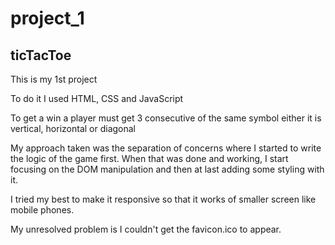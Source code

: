 # project_1
## ticTacToe

This is my 1st project

To do it  I used HTML, CSS and JavaScript

To get a win a player must get 3 consecutive of the same symbol either it is vertical, horizontal or diagonal

My approach taken was the separation of concerns where I started to write the logic of the game first. When that was done and working, I start focusing on the DOM manipulation and then at last adding some styling with it.

I tried my best to make it responsive so that it works of smaller screen like mobile phones.

My unresolved problem is I couldn't get the favicon.ico to appear.

